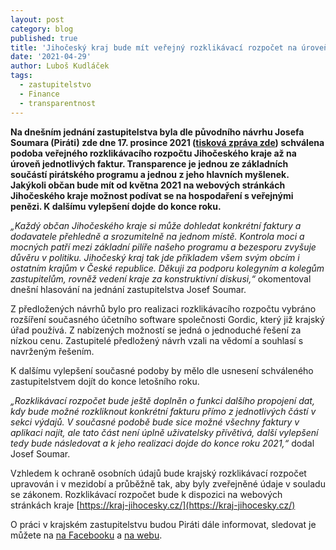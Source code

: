 ```yaml
---
layout: post
category: blog
published: true
title: 'Jihočeský kraj bude mít veřejný rozklikávací rozpočet na úroveň faktur, návrh Josefa Soumara byl schválen zastupitelstvem'
date: '2021-04-29'
author: Luboš Kudláček
tags:
  - zastupitelstvo
  - Finance
  - transparentnost
---
```


**Na dnešním jednání zastupitelstva byla dle původního návrhu Josefa Soumara (Piráti) zde dne 17. prosince 2021 ([tisková zpráva zde](https://jihocesky.pirati.cz/tiskove-zpravy/krajsky-rozklikavaci-rozpocet/)) 
schválena podoba veřejného rozklikávacího rozpočtu Jihočeského kraje až na úroveň jednotlivých faktur. Transparence je jednou ze 
základních součástí pirátského programu a jednou z jeho hlavních myšlenek. Jakýkoli občan bude mít od května 2021 na webových stránkách 
Jihočeského kraje možnost podívat se na hospodaření s veřejnými penězi. K dalšímu vylepšení dojde do konce roku.**

*„Každý občan Jihočeského kraje si může dohledat konkrétní faktury a dodavatele přehledně a srozumitelně na jednom místě. Kontrola moci a 
mocných patří mezi základní pilíře našeho programu a bezesporu zvyšuje důvěru v politiku. Jihočeský kraj tak jde příkladem všem svým obcím i 
ostatním krajům v České republice. Děkuji za podporu kolegyním a kolegům zastupitelům, rovněž vedení kraje za konstruktivní diskusi,“* 
okomentoval dnešní hlasování na jednání zastupitelstva Josef Soumar.

Z předložených návrhů bylo pro realizaci rozklikávacího rozpočtu vybráno rozšíření současného účetního software společnosti Gordic, 
který již krajský úřad používá. Z nabízených možností se jedná o jednoduché řešení za nízkou cenu. Zastupitelé předložený návrh vzali 
na vědomí a souhlasí s navrženým řešením.

K dalšímu vylepšení současné podoby by mělo dle usnesení schváleného zastupitelstvem dojít do konce letošního roku.

*„Rozklikávací rozpočet bude ještě doplněn o funkci dalšího propojení dat, kdy bude možné rozkliknout konkrétní fakturu přímo z 
jednotlivých částí v sekci výdajů. V současné podobě bude sice možné všechny faktury v aplikaci najít, ale tato část není úplně 
uživatelsky přívětivá, další vylepšení tedy bude následovat a k jeho realizaci dojde do konce roku 2021,“* dodal Josef Soumar.

Vzhledem k ochraně osobních údajů bude krajský rozklikávací rozpočet upravován i v mezidobí a průběžně tak, aby byly zveřejněné údaje v souladu se zákonem.
Rozklikávací rozpočet bude k dispozici na webových stránkách kraje [https://kraj-jihocesky.cz/](https://kraj-jihocesky.cz/)

O práci v krajském zastupitelstvu budou Piráti dále informovat, sledovat je můžete na [na Facebooku](https://www.facebook.com/pirati.jck) a 
[na webu](https://jihocesky.pirati.cz/).
